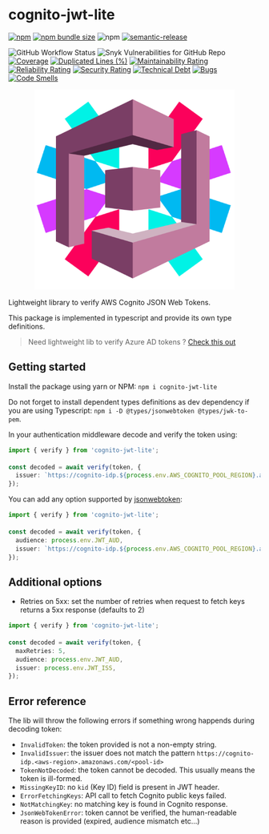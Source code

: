 # cognito-jwt-lite

[![npm](https://img.shields.io/npm/v/cognito-jwt-lite)](https://www.npmjs.com/package/cognito-jwt-lite)
[![npm bundle size](https://img.shields.io/bundlephobia/minzip/cognito-jwt-lite)](https://bundlephobia.com/package/cognito-jwt-lite)
![npm](https://img.shields.io/npm/dm/cognito-jwt-lite)
[![semantic-release](https://img.shields.io/badge/semantic--release-enabled?logo=semantic-release)](https://github.com/semantic-release/semantic-release)


![GitHub Workflow Status](https://img.shields.io/github/actions/workflow/status/MarioArnt/cognito-jwt-lite/publish.yml)
![Snyk Vulnerabilities for GitHub Repo](https://img.shields.io/snyk/vulnerabilities/github/MarioArnt/cognito-jwt-lite)
[![Coverage](https://sonarcloud.io/api/project_badges/measure?project=MarioArnt_cognito-jwt-lite&metric=coverage)](https://sonarcloud.io/dashboard?id=MarioArnt_cognito-jwt-lite)
[![Duplicated Lines (%)](https://sonarcloud.io/api/project_badges/measure?project=MarioArnt_cognito-jwt-lite&metric=duplicated_lines_density)](https://sonarcloud.io/dashboard?id=MarioArnt_cognito-jwt-lite)
[![Maintainability Rating](https://sonarcloud.io/api/project_badges/measure?project=MarioArnt_cognito-jwt-lite&metric=sqale_rating)](https://sonarcloud.io/dashboard?id=MarioArnt_cognito-jwt-lite)
[![Reliability Rating](https://sonarcloud.io/api/project_badges/measure?project=MarioArnt_cognito-jwt-lite&metric=reliability_rating)](https://sonarcloud.io/dashboard?id=MarioArnt_cognito-jwt-lite)
[![Security Rating](https://sonarcloud.io/api/project_badges/measure?project=MarioArnt_cognito-jwt-lite&metric=security_rating)](https://sonarcloud.io/dashboard?id=MarioArnt_cognito-jwt-lite)
[![Technical Debt](https://sonarcloud.io/api/project_badges/measure?project=MarioArnt_cognito-jwt-lite&metric=sqale_index)](https://sonarcloud.io/dashboard?id=MarioArnt_cognito-jwt-lite)
[![Bugs](https://sonarcloud.io/api/project_badges/measure?project=MarioArnt_cognito-jwt-lite&metric=bugs)](https://sonarcloud.io/dashboard?id=MarioArnt_cognito-jwt-lite)
[![Code Smells](https://sonarcloud.io/api/project_badges/measure?project=MarioArnt_cognito-jwt-lite&metric=code_smells)](https://sonarcloud.io/dashboard?id=MarioArnt_cognito-jwt-lite)

<p align="center">
  <img src="https://github.com/MarioArnt/cognito-jwt-lite/blob/main/logo.png?raw=true" alt="Logo"/>
</p>

Lightweight library to verify AWS Cognito JSON Web Tokens.

This package is implemented in typescript and provide its own type definitions.

> Need lightweight lib to verify Azure AD tokens ? [Check this out](https://github.com/MarioArnt/azure-ad-jwt-lite)

## Getting started

Install the package using yarn or NPM: `npm i cognito-jwt-lite`

Do not forget to install dependent types definitions as dev dependency if you are using Typescript: `npm i -D @types/jsonwebtoken @types/jwk-to-pem`.

In your authentication middleware decode and verify the token using:

```typescript
import { verify } from 'cognito-jwt-lite';

const decoded = await verify(token, {
  issuer: `https://cognito-idp.${process.env.AWS_COGNITO_POOL_REGION}.amazonaws.com/${process.env.AWS_COGNITO_POOL_ID}`,
});
```

You can add any option supported by [jsonwebtoken](https://www.npmjs.com/package/jsonwebtoken):

```typescript
import { verify } from 'cognito-jwt-lite';

const decoded = await verify(token, {
  audience: process.env.JWT_AUD,
  issuer: `https://cognito-idp.${process.env.AWS_COGNITO_POOL_REGION}.amazonaws.com/${process.env.AWS_COGNITO_POOL_ID}`,
});
```

## Additional options

* Retries on 5xx: set the number of retries when request to fetch keys returns a 5xx response (defaults to 2)

```typescript
import { verify } from 'cognito-jwt-lite';

const decoded = await verify(token, {
  maxRetries: 5,
  audience: process.env.JWT_AUD,
  issuer: process.env.JWT_ISS,
});
```

## Error reference

The lib will throw the following errors if something wrong happends during decoding token:

 * `InvalidToken`: the token provided is not a non-empty string.
 * `InvalidIssuer`: the issuer does not match the pattern `https://cognito-idp.<aws-region>.amazonaws.com/<pool-id>`
 * `TokenNotDecoded`: the token cannot be decoded. This usually means the token is ill-formed.
 * `MissingKeyID`: no `kid` (Key ID) field is present in JWT header.
 * `ErrorFetchingKeys`: API call to fetch Cognito public keys failed.
 * `NotMatchingKey`: no matching key is found in Cognito response.
 * `JsonWebTokenError`: token cannot be verified, the human-readable reason is provided (expired, audience mismatch etc...)
